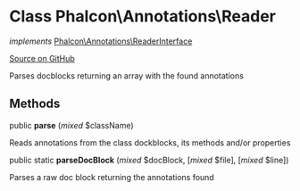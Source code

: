 # Class **Phalcon\\Annotations\\Reader**

*implements* [Phalcon\Annotations\ReaderInterface](/en/3.2/api/Phalcon_Annotations_ReaderInterface)

<a href="https://github.com/phalcon/cphalcon/blob/master/phalcon/annotations/reader.zep" class="btn btn-default btn-sm">Source on GitHub</a>

Parses docblocks returning an array with the found annotations

## Methods

public **parse** (*mixed* $className)

Reads annotations from the class dockblocks, its methods and/or properties

public static **parseDocBlock** (*mixed* $docBlock, [*mixed* $file], [*mixed* $line])

Parses a raw doc block returning the annotations found